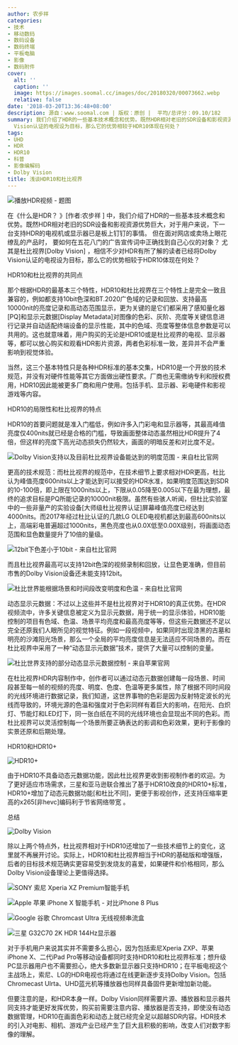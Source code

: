 ```yaml
---
author: 农步祥
categories:
- 技术
- 移动数码
- 数码设备
- 数码终端
- 平板电脑
- 影像
- 数码附件
cover:
  alt: ''
  caption: ''
  image: https://images.soomal.cc/images/doc/20180320/00073662.webp
  relative: false
date: '2018-03-20T13:36:48+08:00'
description: 源自：www.soomal.com | 版权：原创 |  平均/总评分：09.10/182
summary: 我们介绍了HDR的一些基本技术概念和优势。既然HDR相对老旧的SDR设备和影视资源优势巨大，对于用户来说，下一台支持HDR的电视机或显示器已是板上钉钉的事情。相信不少对HDR有所了解的读者已经将Dolby
  Vision认证的电视设为目标，那么它的优势相较于HDR10体现在何处？
tags:
- UHD
- HDR
- HDR10
- 科普
- 影像编解码
- Dolby Vision
title: 浅谈HDR10和杜比视界
---
```


![播放HDR视频 - 题图](https://images.soomal.cc/images/doc/20171109/00071431.webp)



在《什么是HDR？ 》[作者:农步祥 ]
中，我们介绍了HDR的一些基本技术概念和优势。既然HDR相对老旧的SDR设备和影视资源优势巨大，对于用户来说，下一台支持HDR的电视机或显示器已是板上钉钉的事情。
  但在面对网店或卖场上眼花缭乱的产品时， 要如何在五花八门的广告宣传词中正确找到自己心仪的对象？
  尤其是杜比视界[Dolby Vision] ，相信不少对HDR有所了解的读者已经将Dolby Vision认证的电视设为目标，那么它的优势相较于HDR10体现在何处？



HDR10和杜比视界的共同点



那个根据HDR的最基本三个特性，HDR10和杜比视界在三个特性上是完全一致且兼容的，例如都支持10bit色深和BT.2020广色域的记录和回放、支持最高10000nit的亮度记录和高动态范围显示，更为关键的是它们都采用了感知量化器[PQ]和显示元数据[Display Metadata]对图像的色彩、灰阶、亮度等关键信息进行记录并自动适配终端设备的显示性能，其中的色域、亮度等整体信息参数是可以共用的。这也就意味着，用户购买的无论是HDR10或是杜比视界的电视、显示器等，都可以放心购买和观看HDR影片资源，两者色彩标准一致，差异并不会严重影响到视觉体验。



当然，这三个基本特性只是各种HDR标准的基本交集，HDR10是一个开放的技术规范，并没有对硬件性能等其它方面做出硬性要求。厂商也无需缴纳专利和授权费用，HDR10因此能被更多厂商和用户使用。包括手机、显示器、彩电硬件和影视游戏等内容。



HDR10的局限性和杜比视界的特点



HDR10的首要问题就是准入门槛低，例如许多入门彩电和显示器等，其最高峰值亮度仅400nits就已经是合格的门槛，导致画面整体动态虽然相比HDR提升了4倍，但这样的亮度下高光动态损失仍然较大，画面的明暗反差和对比度不足。



![Dolby Vision支持以及目前杜比视界设备能达到的明度范围 - 来自杜比官网](https://images.soomal.cc/images/doc/20180320/00073656.webp)



更高的技术规范：而杜比视界的规范中，在技术细节上要求相对HDR更高，杜比认为峰值亮度600nits以上才能达到可以接受的HDR水准，如果明度范围达到SDR的10-100倍，即上限在1000nits以上，下限从0.05降至0.005以下在最为理想，最终的追求目标是PQ所能记录的10000nit极限。虽然有些骇人听闻，但杜比实验室中的一些非量产的实验设备[大师级杜比视界认证]屏幕峰值亮度已经达到4000nits。而2017年经过杜比认证的几款LG OLED电视机都达到最高600nits以上，高端彩电普遍超过1000nits，黑色亮度也从0.0X低至0.00X级别，将画面动态范围和显色数量提升了10倍的量级。



![12bit下色差小于10bit - 来自杜比官网](https://images.soomal.cc/images/doc/20180320/00073657.webp)



而且杜比视界最高可以支持12bit色深的视频录制和回放，让显色更准确，但目前市售的Dolby Vision设备还未能支持12bit。



![杜比世界能根据场景和时间段改变明度和色温 - 来自杜比官网](https://images.soomal.cc/images/doc/20180320/00073658.webp)



动态显示元数据：不过以上这些并不是杜比视界对于HDR10的真正优势。在HDR视频流中，许多关键信息被定义为显示元数据，用于统一的显示体验，HDR10能控制的项目有色域、色温、场景平均亮度和最高亮度等等，但这些元数据还不足以完全还原我们人眼所见的视觉特征。例如一段视频中，如果同时出现漆黑的古墓和明亮的沙滩阳光场景，那么一个全局的平均亮度信息是无法适应不同场景的。而在杜比视界中采用了一种“动态显示元数据”技术，提供了大量可以控制的变量。



![杜比世界支持的部分动态显示元数据控制 - 来自苹果官网](https://images.soomal.cc/images/doc/20180320/00073659.webp)



在杜比视界HDR内容制作中，创作者可以通过动态元数据创建每一段场景、时间段甚至每一帧的视频的亮度、明度、色度、色温等更多属性，除了根据不同时间段的光线环境进行数据记录，我们知道，这世界事物的色彩是因为反射特定波长的光线而导致的，环境光源的色温和强度对于色彩同样有着巨大的影响，在阳光、白炽灯、节能灯和LED灯下，同一张白纸在不同的光线环境也会显现出不同的色彩。而杜比视界可以灵活控制每一个场景所要正确表达的影调和色彩效果，更利于影像的实景还原和后期处理。



HDR10和HDR10+



![HDR10+](https://images.soomal.cc/images/doc/20180320/00073660.webp)



由于HDR10不具备动态元数据功能，因此杜比视界更收到影视制作者的欢迎。为了更好适应市场需求，三星和亚马逊联合推出了基于HDR10改良的HDR10+标准，HDR10+增加了动态元数据功能[和杜比不同]，更便于影视创作，还支持压缩率更高的x265[非hevc]编码利于节省网络带宽 。



总结



![Dolby Vision](https://images.soomal.cc/images/doc/20180320/00073661.webp)



除以上两个特点外，杜比视界相对于HDR10还增加了一些技术细节上的变化，这里就不再展开讨论。实际上，HDR10和杜比视界相当于HDR的基础版和增强版，后者的目标技术规范确实更容易受到发烧友的喜爱，如果硬件和价格相同，那么Dolby Vision设备理论上更值得选择。



![SONY 索尼 Xperia XZ Premium智能手机](https://images.soomal.cc/images/doc/20170612/00068414_01.webp)



![Apple 苹果 iPhone X 智能手机 - 对比iPhone 8 Plus](https://images.soomal.cc/images/doc/20171117/00071642_01.webp)



![Google 谷歌 Chromcast Ultra 无线视频串流盒](https://images.soomal.cc/images/doc/20171227/00072535_01.webp)



![三星 G32C70 2K HDR 144Hz显示器](https://images.soomal.cc/images/doc/20180305/00073474_01.webp)



对于手机用户来说其实并不需要多么担心，因为包括索尼Xperia ZXP、苹果iPhone X、二代iPad Pro等移动设备都同时支持HDR10和杜比视界标准；想升级PC显示器用户也不需要担心，绝大多数新显示器只支持HDR10；在平板电视这个主战场上，索尼、LG的HDR电视也将通过在线更新逐步支持Dolby Vision。包括Chromecast Ulrta、UHD蓝光机等播放器也同样具备固件更新增加新功能。



但要注意的是，和HDR本身一样。Dolby Vision同样需要片源、播放器和显示器共同支持才能更好发挥优势，购买前需要注意内容、播放器是否支持，即使没有动态数据管理，HDR10在画面色彩和动态上就已经完全足以超越SDR内容。HDR技术的引入对电影、相机、游戏产业已经产生了巨大且积极的影响，改变人们对数字影像的理解。